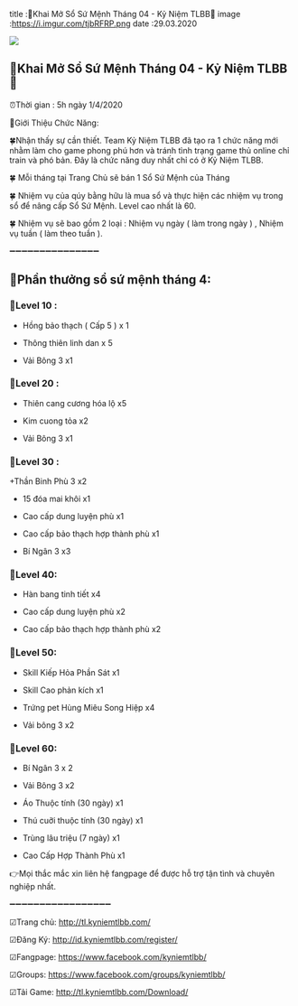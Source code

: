 title :🐉Khai Mở Sổ Sứ Mệnh Tháng 04 - Kỷ Niệm TLBB🐉
image :https://i.imgur.com/tjbRFRP.png
date  :29.03.2020

![](https://i.imgur.com/tjbRFRP.png)

## 🐉Khai Mở Sổ Sứ Mệnh Tháng 04 - Kỷ Niệm TLBB🐉

⏰Thời gian : 5h ngày 1/4/2020

📘Giới Thiệu Chức Năng:

🍀Nhận thấy sự cần thiết. Team Kỷ Niệm TLBB đã tạo ra 1 chức năng mới nhằm làm cho game phong phú hơn và tránh tình trạng game thủ online chỉ train và phó bản. Đây là chức năng duy nhất chỉ có ở Kỷ Niệm TLBB.


🍀 Mỗi tháng tại Trang Chủ sẽ bán 1 Sổ Sứ Mệnh của Tháng


🍀 Nhiệm vụ của qúy bằng hữu là mua sổ và thực hiện các nhiệm vụ trong sổ để nâng cấp Sổ Sứ Mệnh. Level cao nhất là 60.


🍀 Nhiệm vụ sẽ bao gồm 2 loại : Nhiệm vụ ngày ( làm trong ngày ) , Nhiệm vụ tuần ( làm theo tuần ).

➖➖➖➖➖➖➖➖➖➖➖➖➖➖➖

## 🎁Phần thưởng sổ sứ mệnh tháng 4:

### 💎Level 10 :

+ Hồng bảo thạch ( Cấp 5 ) x 1

+ Thông thiên linh dan x 5

+ Vải Bông 3 x1

### 💎Level 20 :

+ Thiên cang cương hóa lộ x5

+ Kim cuong tỏa x2

+ Vải Bông 3 x1

### 💎Level 30 :

+Thần Binh Phù 3 x2

+ 15 đóa mai khôi x1

+ Cao cấp dung luyện phù x1

+ Cao cấp bảo thạch hợp thành phù x1

+ Bí Ngân 3 x3


### 💎Level 40:

+ Hàn bang tinh tiết x4

+ Cao cấp dung luyện phù x2

+ Cao cấp bảo thạch hợp thành phù x2

### 💎Level 50:

+ Skill Kiếp Hỏa Phần Sát x1

+ Skill Cao phản kích x1

+ Trứng pet Hùng Miêu Song Hiệp x4

+ Vải bông 3 x2

### 💎Level 60:

+ Bí Ngân 3 x 2

+ Vải Bông 3 x2

+ Áo Thuộc tính (30 ngày) x1

+ Thú cuỡi thuộc tính (30 ngày) x1

+ Trùng lâu triệu (7 ngày) x1

+ Cao Cấp Hợp Thành Phù x1

👉Mọi thắc mắc xin liên hệ fangpage để được hỗ trợ tận tình và chuyên nghiệp nhất.

➖➖➖➖➖➖➖➖➖➖➖➖➖➖➖➖➖

☑Trang chủ: http://tl.kyniemtlbb.com/

☑Đăng Ký: http://id.kyniemtlbb.com/register/

☑Fangpage: https://www.facebook.com/kyniemtlbb/

☑Groups: https://www.facebook.com/groups/kyniemtlbb/

☑Tải Game: http://tl.kyniemtlbb.com/Download/
